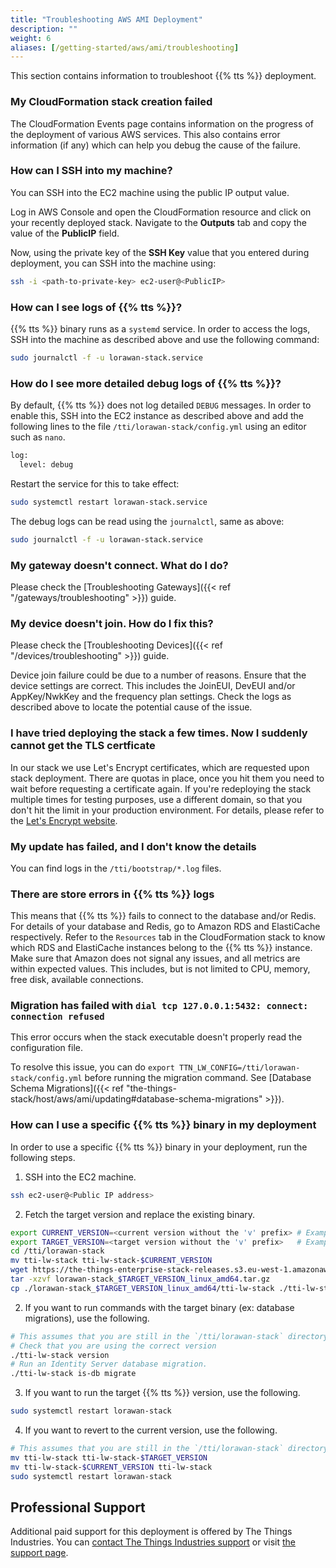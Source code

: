 ```yaml
---
title: "Troubleshooting AWS AMI Deployment"
description: ""
weight: 6
aliases: [/getting-started/aws/ami/troubleshooting]
---
```


<!--
TODO: https://github.com/TheThingsNetwork/lorawan-stack/issues/2714
Move to generic getting started guide once ready.
-->

This section contains information to troubleshoot {{% tts %}} deployment.

<!--more-->

### My CloudFormation stack creation failed

The CloudFormation Events page contains information on the progress of the deployment of various AWS services. This also contains error information (if any) which can help you debug the cause of the failure.

### How can I SSH into my machine?

You can SSH into the EC2 machine using the public IP output value.

Log in AWS Console and open the CloudFormation resource and click on your recently deployed stack. Navigate to the **Outputs** tab and copy the value of the **PublicIP** field.

Now, using the private key of the **SSH Key** value that you entered during deployment, you can SSH into the machine using:

```bash
ssh -i <path-to-private-key> ec2-user@<PublicIP>
```

### How can I see logs of {{% tts %}}?

{{% tts %}} binary runs as a `systemd` service. In order to access the logs, SSH into the machine as described above and use the following command:

```bash
sudo journalctl -f -u lorawan-stack.service
```

### How do I see more detailed debug logs of {{% tts %}}?

By default, {{% tts %}} does not log detailed `DEBUG` messages. In order to enable this, SSH into the EC2 instance as described above and add the following lines to the file `/tti/lorawan-stack/config.yml` using an editor such as `nano`.

```bash
log:
  level: debug
```

Restart the service for this to take effect:

```bash
sudo systemctl restart lorawan-stack.service
```

The debug logs can be read using the `journalctl`, same as above:

```bash
sudo journalctl -f -u lorawan-stack.service
```

### My gateway doesn't connect. What do I do?

Please check the [Troubleshooting Gateways]({{< ref "/gateways/troubleshooting" >}}) guide.

### My device doesn't join. How do I fix this?

Please check the [Troubleshooting Devices]({{< ref "/devices/troubleshooting" >}}) guide.

Device join failure could be due to a number of reasons. Ensure that the device settings are correct. This includes the JoinEUI, DevEUI and/or AppKey/NwkKey and the frequency plan settings. Check the logs as described above to locate the potential cause of the issue.

### I have tried deploying the stack a few times. Now I suddenly cannot get the TLS certficate

In our stack we use Let's Encrypt certificates, which are requested upon stack deployment. There are quotas in place, once you hit them you need to wait before requesting a certificate again. If you're redeploying the stack multiple times for testing purposes, use a different domain, so that you don't hit the limit in your production environment. For details, please refer to the [Let's Encrypt website](https://letsencrypt.org/docs/rate-limits/).

### My update has failed, and I don't know the details

You can find logs in the `/tti/bootstrap/*.log` files.

### There are store errors in {{% tts %}} logs

This means that {{% tts %}} fails to connect to the database and/or Redis. For details of your database and Redis, go to Amazon RDS and ElastiCache respectively. Refer to the `Resources` tab in the CloudFormation stack to know which RDS and ElastiCache instances belong to the {{% tts %}} instance. Make sure that Amazon does not signal any issues, and all metrics are within expected values. This includes, but is not limited to CPU, memory, free disk, available connections.

### Migration has failed with `dial tcp 127.0.0.1:5432: connect: connection refused`

This error occurs when the stack executable doesn't properly read the configuration file.

To resolve this issue, you can do `export TTN_LW_CONFIG=/tti/lorawan-stack/config.yml` before running the migration command. See [Database Schema Migrations]({{< ref "the-things-stack/host/aws/ami/updating#database-schema-migrations" >}}).

### How can I use a specific {{% tts %}} binary in my deployment

In order to use a specific {{% tts %}} binary in your deployment, run the following steps.

1. SSH into the EC2 machine.

```bash
ssh ec2-user@<Public IP address>
```

2. Fetch the target version and replace the existing binary.

```bash
export CURRENT_VERSION=<current version without the 'v' prefix> # Example: 3.30.0
export TARGET_VERSION=<target version without the 'v' prefix>   # Example: 3.29.0
cd /tti/lorawan-stack
mv tti-lw-stack tti-lw-stack-$CURRENT_VERSION
wget https://the-things-enterprise-stack-releases.s3.eu-west-1.amazonaws.com/$TARGET_VERSION/lorawan-stack_$TARGET_VERSION_linux_amd64.tar.gz
tar -xzvf lorawan-stack_$TARGET_VERSION_linux_amd64.tar.gz
cp ./lorawan-stack_$TARGET_VERSION_linux_amd64/tti-lw-stack ./tti-lw-stack
```

2. If you want to run commands with the target binary (ex: database migrations), use the following.

```bash
# This assumes that you are still in the `/tti/lorawan-stack` directory.
# Check that you are using the correct version
./tti-lw-stack version
# Run an Identity Server database migration.
./tti-lw-stack is-db migrate
```

3. If you want to run the target {{% tts %}} version, use the following.

```bash
sudo systemctl restart lorawan-stack
```

4. If you want to revert to the current version, use the following.

```bash
# This assumes that you are still in the `/tti/lorawan-stack` directory.
mv tti-lw-stack tti-lw-stack-$TARGET_VERSION
mv tti-lw-stack-$CURRENT_VERSION tti-lw-stack
sudo systemctl restart lorawan-stack
```

## Professional Support

Additional paid support for this deployment is offered by The Things Industries. You can [contact The Things Industries support](mailto:support@thethingsindustries.com) or visit [the support page](https://www.thethingsindustries.com/support/).
